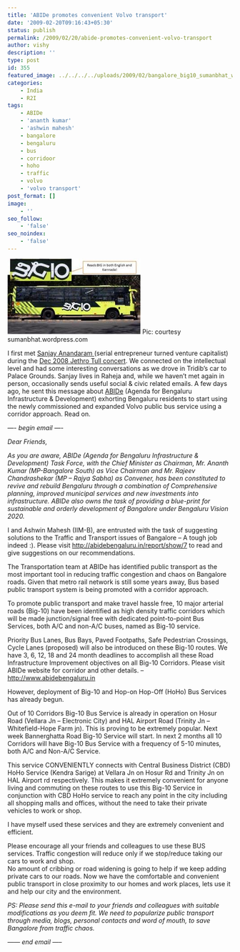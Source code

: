 ```yaml
---
title: 'ABIDe promotes convenient Volvo transport'
date: '2009-02-20T09:16:43+05:30'
status: publish
permalink: /2009/02/20/abide-promotes-convenient-volvo-transport
author: vishy
description: ''
type: post
id: 355
featured_image: ../../../../uploads/2009/02/bangalore_big10_sumanbhat_wp_com.jpeg
categories: 
    - India
    - R2I
tags:
    - ABIDe
    - 'ananth kumar'
    - 'ashwin mahesh'
    - bangalore
    - bengaluru
    - bus
    - corridoor
    - hoho
    - traffic
    - volvo
    - 'volvo transport'
post_format: []
image:
    - ''
seo_follow:
    - 'false'
seo_noindex:
    - 'false'
---
```

![](../../../../uploads/2009/02/bangalore_big10_sumanbhat_wp_com.jpeg) Pic: courtesy sumanbhat.wordpress.com

I first met [Sanjay Anandaram ](http://www.jumpstartup.net/ourpeople.html)(serial entrepreneur turned venture capitalist) during the [Dec 2008 Jethro Tull concert](https://www.ulaar.com/2008/12/28/jethro-tull-at-palace-grounds-bangalore/). We connected on the intellectual level and had some interesting conversations as we drove in Tridib’s car to Palace Grounds. Sanjay lives in Raheja and, while we haven’t met again in person, occasionally sends useful social &amp; civic related emails. A few days ago, he sent this message about [ABIDe](http://www.abidebengaluru.in/) (Agenda for Bengaluru Infrastructure &amp; Development) exhorting Bengaluru residents to start using the newly commissioned and expanded Volvo public bus service using a corridor approach. Read on.

*—- begin email —-*

*Dear Friends,*

*As you are aware, ABIDe (Agenda for Bengaluru Infrastructure &amp; Development) Task Force, with the Chief Minister as Chairman, Mr. Ananth Kumar (MP-Bangalore South) as Vice Chairman and Mr. Rajeev Chandrashekar (MP – Rajya Sabha) as Convener, has been constituted to revive and rebuild Bengaluru through a combination of Comprehensive planning, improved municipal services and new investments into infrastructure. ABIDe also owns the task of providing a blue-print for sustainable and orderly development of Bangalore under Bengaluru Vision 2020.*

I and Ashwin Mahesh (IIM-B), are entrusted with the task of suggesting solutions to the Traffic and Transport issues of Bangalore – A tough job indeed :). Please visit <http://abidebengaluru.in/report/show/7> to read and give suggestions on our recommendations.

The Transportation team at ABIDe has identified public transport as the most important tool in reducing traffic congestion and chaos on Bangalore roads. Given that metro rail network is still some years away, Bus based public transport system is being promoted with a corridor approach.

To promote public transport and make travel hassle free, 10 major arterial roads (Big-10) have been identified as high density traffic corridors which will be made junction/signal free with dedicated point-to-point Bus Services, both A/C and non-A/C buses, named as Big-10 service.

Priority Bus Lanes, Bus Bays, Paved Footpaths, Safe Pedestrian Crossings, Cycle Lanes (proposed) will also be introduced on these Big-10 routes. We have 3, 6, 12, 18 and 24 month deadlines to accomplish all these Road Infrastructure Improvement objectives on all Big-10 Corridors. Please visit ABIDe website for corridor and other details. – <http://www.abidebengaluru.in>

However, deployment of Big-10 and Hop-on Hop-Off (HoHo) Bus Services has already begun.

Out of 10 Corridors Big-10 Bus Service is already in operation on Hosur Road (Vellara Jn – Electronic City) and HAL Airport Road (Trinity Jn – Whitefield-Hope Farm jn). This is proving to be extremely popular. Next week Bannerghatta Road Big-10 Service will start. In next 2 months all 10 Corridors will have Big-10 Bus Service with a frequency of 5-10 minutes, both A/C and Non-A/C Service.

This service CONVENIENTLY connects with Central Business District (CBD) HoHo Service (Kendra Sarige) at Vellara Jn on Hosur Rd and Trinity Jn on HAL Airport rd respectively. This makes it extremely convenient for anyone living and commuting on these routes to use this Big-10 Service in conjunction with CBD HoHo service to reach any point in the city including all shopping malls and offices, without the need to take their private vehicles to work or shop.

I have myself used these services and they are extremely convenient and efficient.

Please encourage all your friends and colleagues to use these BUS services. Traffic congestion will reduce only if we stop/reduce taking our cars to work and shop.  
No amount of cribbing or road widening is going to help if we keep adding private cars to our roads. Now we have the comfortable and convenient public transport in close proximity to our homes and work places, lets use it and help our city and the environment.

*PS: Please send this e-mail to your friends and colleagues with suitable modifications as you deem fit. We need to popularize public transport through media, blogs, personal contacts and word of mouth, to save Bangalore from traffic chaos.*

*—— end email —–*
